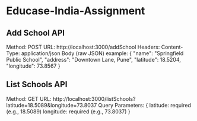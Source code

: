 # Educase-India-Assignment

<h2>Add School API</h2>
Method: POST
URL: http://localhost:3000/addSchool
Headers: Content-Type: application/json
Body (raw JSON) example:
{
  "name": "Springfield Public School",
  "address": "Downtown Lane, Pune",
  "latitude": 18.5204,
  "longitude": 73.8567
}

<h2>List Schools API</h2>
Method: GET
URL: http://localhost:3000/listSchools?latitude=18.5089&longitude=73.8037
Query Parameters:
{
latitude: required (e.g., 18.5089)
longitude: required (e.g., 73.8037)
}